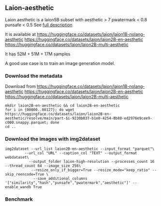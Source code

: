 ## Laion-aesthetic

Laion aesthetic is a laion5B subset with aesthetic > 7 pwatermark < 0.8 punsafe < 0.5
See [full description](https://github.com/LAION-AI/laion-datasets/blob/main/laion-aesthetic.md)

It is available at https://huggingface.co/datasets/laion/laion1B-nolang-aesthetic 
https://huggingface.co/datasets/laion/laion2B-en-aesthetic
https://huggingface.co/datasets/laion/laion2B-multi-aesthetic

It has 52M + 51M + 17M samples

A good use case is to train an image generation model.

### Download the metadata

Download from https://huggingface.co/datasets/laion/laion1B-nolang-aesthetic 
https://huggingface.co/datasets/laion/laion2B-en-aesthetic
https://huggingface.co/datasets/laion/laion2B-multi-aesthetic

```
mkdir laion2B-en-aesthetic && cd laion2B-en-aesthetic
for i in {00000..00127}; do wget https://huggingface.co/datasets/laion/laion2B-en-aesthetic/resolve/main/part-$i-9230b837-b1e0-4254-8b88-ed2976e9cee9-c000.snappy.parquet; done
cd ..
```

### Download the images with img2dataset

```
img2dataset --url_list laion2B-en-aesthetic --input_format "parquet"\
         --url_col "URL" --caption_col "TEXT" --output_format webdataset\
           --output_folder laion-high-resolution --processes_count 16 --thread_count 64 --image_size 256\
            --resize_only_if_bigger=True --resize_mode="keep_ratio" --skip_reencode=True \
             --save_additional_columns '["similarity","hash","punsafe","pwatermark","aesthetic"]' --enable_wandb True
```

### Benchmark

